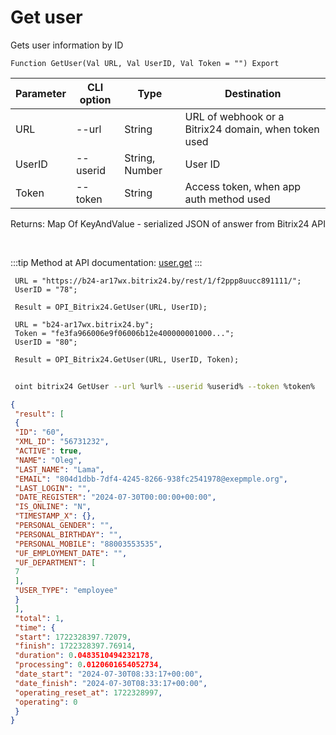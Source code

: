 ﻿---
sidebar_position: 2
---

# Get user
 Gets user information by ID



`Function GetUser(Val URL, Val UserID, Val Token = "") Export`

 | Parameter | CLI option | Type | Destination |
 |-|-|-|-|
 | URL | --url | String | URL of webhook or a Bitrix24 domain, when token used |
 | UserID | --userid | String, Number | User ID |
 | Token | --token | String | Access token, when app auth method used |

 
 Returns: Map Of KeyAndValue - serialized JSON of answer from Bitrix24 API

<br/>

:::tip
Method at API documentation: [user.get](https://dev.1c-bitrix.ru/rest_help/users/user_get.php)
:::
<br/>


```bsl title="Code example"
 URL = "https://b24-ar17wx.bitrix24.by/rest/1/f2ppp8uucc891111/";
 UserID = "78";
 
 Result = OPI_Bitrix24.GetUser(URL, UserID);
 
 URL = "b24-ar17wx.bitrix24.by";
 Token = "fe3fa966006e9f06006b12e400000001000...";
 UserID = "80";
 
 Result = OPI_Bitrix24.GetUser(URL, UserID, Token);
```
	


```sh title="CLI command example"
 
 oint bitrix24 GetUser --url %url% --userid %userid% --token %token%

```

```json title="Result"
{
 "result": [
 {
 "ID": "60",
 "XML_ID": "56731232",
 "ACTIVE": true,
 "NAME": "Oleg",
 "LAST_NAME": "Lama",
 "EMAIL": "804d1dbb-7df4-4245-8266-938fc2541978@exepmple.org",
 "LAST_LOGIN": "",
 "DATE_REGISTER": "2024-07-30T00:00:00+00:00",
 "IS_ONLINE": "N",
 "TIMESTAMP_X": {},
 "PERSONAL_GENDER": "",
 "PERSONAL_BIRTHDAY": "",
 "PERSONAL_MOBILE": "88003553535",
 "UF_EMPLOYMENT_DATE": "",
 "UF_DEPARTMENT": [
 7
 ],
 "USER_TYPE": "employee"
 }
 ],
 "total": 1,
 "time": {
 "start": 1722328397.72079,
 "finish": 1722328397.76914,
 "duration": 0.0483510494232178,
 "processing": 0.0120601654052734,
 "date_start": "2024-07-30T08:33:17+00:00",
 "date_finish": "2024-07-30T08:33:17+00:00",
 "operating_reset_at": 1722328997,
 "operating": 0
 }
}
```
